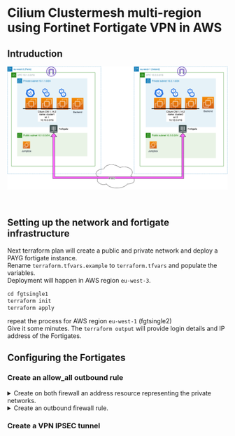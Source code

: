 # Cilium Clustermesh multi-region using Fortinet Fortigate VPN in AWS
## Intruduction
<p align="center">
<img src="./images/clustermesh.png"  width="800" />
</p> <br>

## Setting up the network and fortigate infrastructure
Next terraform plan will create a public and private network and deploy a PAYG fortigate instance.<br>
Rename `terraform.tfvars.example` to `terraform.tfvars` and populate the variables. <br>
Deployment will happen in AWS region `eu-west-3`.
```
cd fgtsingle1
terraform init
terraform apply 
```
repeat the process for AWS region `eu-west-1` (fgtsingle2)<br>
Give it some minutes. The `terraform output` will provide login details and IP address of the Fortigates.

## Configuring the Fortigates
### Create an allow_all outbound rule
<details>
<summary>Create on both firewall an address resource representing the private networks.</summary>
- eu-west-3 (fgtsingle1) -> 10.1.1.0/24<br>
- eu-west-1 (fgtsingle2) -> 10.2.1.0/24<br>
<p align="center">
<img src="./images/private_network.png"  width="600" />
</p> <br>
</details>
<details>
  <summary>Create an outbound firewall rule.</summary>
<p align="center">
<img src="./images/allow-all.png"  width="600" align="center" /><br><br>
<img src="./images/allow-all-rule.png"  width="1000" align="center" />
</p> <br>
</details>

### Create a VPN IPSEC tunnel

